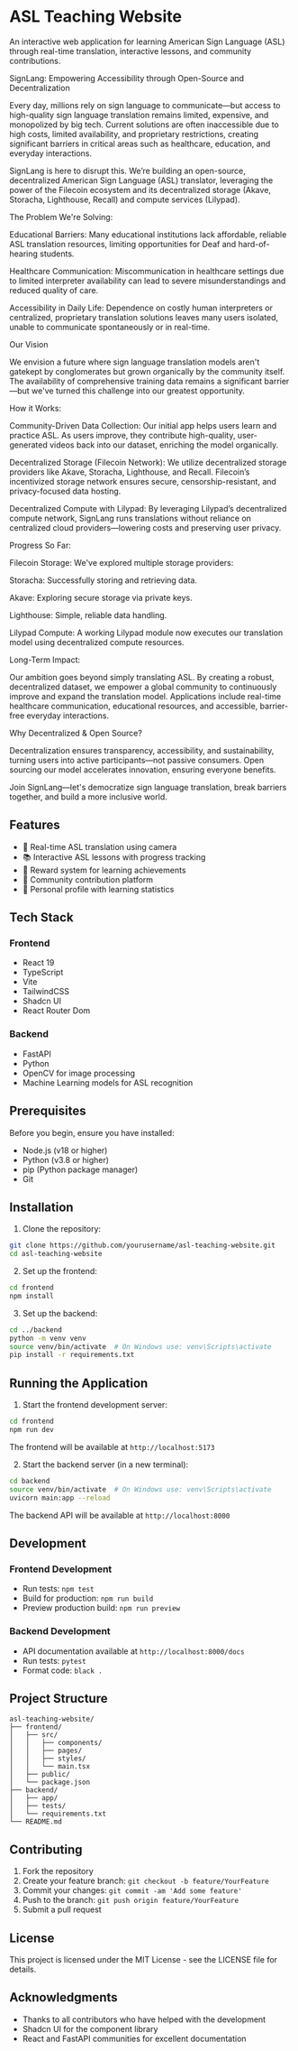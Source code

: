 # ASL Teaching Website

An interactive web application for learning American Sign Language (ASL) through real-time translation, interactive lessons, and community contributions.

SignLang: Empowering Accessibility through Open-Source and Decentralization

Every day, millions rely on sign language to communicate—but access to high-quality sign language translation remains limited, expensive, and monopolized by big tech. Current solutions are often inaccessible due to high costs, limited availability, and proprietary restrictions, creating significant barriers in critical areas such as healthcare, education, and everyday interactions.

SignLang is here to disrupt this. We’re building an open-source, decentralized American Sign Language (ASL) translator, leveraging the power of the Filecoin ecosystem and its decentralized storage (Akave, Storacha, Lighthouse, Recall) and compute services (Lilypad).

The Problem We're Solving:

Educational Barriers: Many educational institutions lack affordable, reliable ASL translation resources, limiting opportunities for Deaf and hard-of-hearing students.

Healthcare Communication: Miscommunication in healthcare settings due to limited interpreter availability can lead to severe misunderstandings and reduced quality of care.

Accessibility in Daily Life: Dependence on costly human interpreters or centralized, proprietary translation solutions leaves many users isolated, unable to communicate spontaneously or in real-time.

Our Vision

We envision a future where sign language translation models aren't gatekept by conglomerates but grown organically by the community itself. The availability of comprehensive training data remains a significant barrier—but we've turned this challenge into our greatest opportunity.

How it Works:

Community-Driven Data Collection: Our initial app helps users learn and practice ASL. As users improve, they contribute high-quality, user-generated videos back into our dataset, enriching the model organically.

Decentralized Storage (Filecoin Network): We utilize decentralized storage providers like Akave, Storacha, Lighthouse, and Recall. Filecoin’s incentivized storage network ensures secure, censorship-resistant, and privacy-focused data hosting.

Decentralized Compute with Lilypad: By leveraging Lilypad’s decentralized compute network, SignLang runs translations without reliance on centralized cloud providers—lowering costs and preserving user privacy.

Progress So Far:

Filecoin Storage: We've explored multiple storage providers:

Storacha: Successfully storing and retrieving data.

Akave: Exploring secure storage via private keys.

Lighthouse: Simple, reliable data handling.

Lilypad Compute: A working Lilypad module now executes our translation model using decentralized compute resources.

Long-Term Impact:

Our ambition goes beyond simply translating ASL. By creating a robust, decentralized dataset, we empower a global community to continuously improve and expand the translation model. Applications include real-time healthcare communication, educational resources, and accessible, barrier-free everyday interactions.

Why Decentralized & Open Source?

Decentralization ensures transparency, accessibility, and sustainability, turning users into active participants—not passive consumers. Open sourcing our model accelerates innovation, ensuring everyone benefits.

Join SignLang—let's democratize sign language translation, break barriers together, and build a more inclusive world.

## Features

- 🎥 Real-time ASL translation using camera
- 📚 Interactive ASL lessons with progress tracking
- 🌟 Reward system for learning achievements
- 🤝 Community contribution platform
- 👤 Personal profile with learning statistics

## Tech Stack

### Frontend

- React 19
- TypeScript
- Vite
- TailwindCSS
- Shadcn UI
- React Router Dom

### Backend

- FastAPI
- Python
- OpenCV for image processing
- Machine Learning models for ASL recognition

## Prerequisites

Before you begin, ensure you have installed:

- Node.js (v18 or higher)
- Python (v3.8 or higher)
- pip (Python package manager)
- Git

## Installation

1. Clone the repository:

```bash
git clone https://github.com/yourusername/asl-teaching-website.git
cd asl-teaching-website
```

2. Set up the frontend:

```bash
cd frontend
npm install
```

3. Set up the backend:

```bash
cd ../backend
python -m venv venv
source venv/bin/activate  # On Windows use: venv\Scripts\activate
pip install -r requirements.txt
```

## Running the Application

1. Start the frontend development server:

```bash
cd frontend
npm run dev
```

The frontend will be available at `http://localhost:5173`

2. Start the backend server (in a new terminal):

```bash
cd backend
source venv/bin/activate  # On Windows use: venv\Scripts\activate
uvicorn main:app --reload
```

The backend API will be available at `http://localhost:8000`

## Development

### Frontend Development

- Run tests: `npm test`
- Build for production: `npm run build`
- Preview production build: `npm run preview`

### Backend Development

- API documentation available at `http://localhost:8000/docs`
- Run tests: `pytest`
- Format code: `black .`

## Project Structure

```
asl-teaching-website/
├── frontend/
│   ├── src/
│   │   ├── components/
│   │   ├── pages/
│   │   ├── styles/
│   │   └── main.tsx
│   ├── public/
│   └── package.json
├── backend/
│   ├── app/
│   ├── tests/
│   └── requirements.txt
└── README.md
```

## Contributing

1. Fork the repository
2. Create your feature branch: `git checkout -b feature/YourFeature`
3. Commit your changes: `git commit -am 'Add some feature'`
4. Push to the branch: `git push origin feature/YourFeature`
5. Submit a pull request

## License

This project is licensed under the MIT License - see the LICENSE file for details.

## Acknowledgments

- Thanks to all contributors who have helped with the development
- Shadcn UI for the component library
- React and FastAPI communities for excellent documentation
